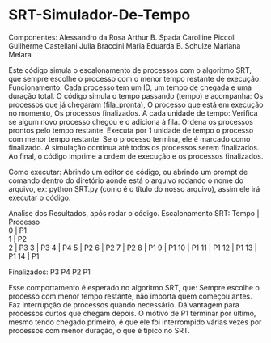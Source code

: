 # SRT-Simulador-De-Tempo

Componentes: 
Alessandro da Rosa
Arthur B. Spada
Carolline Piccoli
Guilherme Castellani
Julia Braccini
Maria Eduarda B. Schulze
Mariana Melara

Este código simula o escalonamento de processos com o algoritmo SRT, que sempre escolhe o processo com o menor tempo restante de execução.
Funcionamento:
Cada processo tem um ID, um tempo de chegada e uma duração total.
O código simula o tempo passando (tempo) e acompanha:
Os processos que já chegaram (fila_pronta),
O processo que está em execução no momento,
Os processos finalizados.
A cada unidade de tempo:
Verifica se algum novo processo chegou e o adiciona à fila.
Ordena os processos prontos pelo tempo restante.
Executa por 1 unidade de tempo o processo com menor tempo restante.
Se o processo termina, ele é marcado como finalizado.
A simulação continua até todos os processos serem finalizados.
Ao final, o código imprime a ordem de execução e os processos finalizados.

Como executar:
Abrindo um editor de código, ou abrindo um prompt de comando dentro do diretório aonde está o arquivo
rodando o nome do arquivo, ex: python SRT.py (como é o título do nosso arquivo),
assim ele irá executar o código.

Analise dos Resultados, após rodar o código.
Escalonamento SRT:
Tempo | Processo    
  0   |   P1      
  1   |   P2       
  2   |   P3
  3   |   P3
  4   |   P4
  5   |   P2
  6   |   P2
  7   |   P2
  8   |   P1
  9   |   P1
  10   |   P1
  11   |   P1
  12   |   P1
  13   |   P1
  14   |   P1

Finalizados:
  P3
  P4
  P2
  P1
  
Esse comportamento é esperado no algoritmo SRT, que:
Sempre escolhe o processo com menor tempo restante, não importa quem começou antes.
Faz interrupção de processos quando necessário.
Dá vantagem para processos curtos que chegam depois.
O motivo de P1 terminar por último, mesmo tendo chegado primeiro,
é que ele foi interrompido várias vezes por processos com menor duração, o que é típico no SRT.


